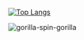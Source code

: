 [![Top Langs](https://github-readme-stats.vercel.app/api/top-langs/?username=kourounisgiorgos&layout=compact)](https://github.com/anuraghazra/github-readme-stats)



![gorilla-spin-gorilla](https://user-images.githubusercontent.com/61053936/166099085-7203eed8-2fa5-4912-abad-f10ff04e6588.gif)
